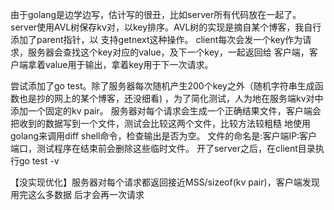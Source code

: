 由于golang是边学边写，估计写的很丑，比如server所有代码放在一起了。
server使用AVL树保存kv对，以key排序。AVL树的实现是摘自某个博客，我自行添加了parent指针，以
支持getnext这种操作。
client每次会发一个key作为请求，服务器会查找这个key对应的value，及下一个key，一起返回给
客户端，客户端拿着value用于输出，拿着key用于下一次请求。

尝试添加了go test。除了服务器每次随机产生200个key之外（随机字符串生成函数也是抄的网上的某个博客，还没细看)
，为了简化测试，人为地在服务端kv对中添加一个固定的kv pair。
服务器对每个请求会生成一个正确结果文件，客户端会把收到的数据写到一个文件，测试会比较这两个文件，比较方法较粗糙
地使用golang来调用diff shell命令，检查输出是否为空。
文件的命名是:客户端IP:客户端口，测试程序在结束前会删除这些临时文件。
开了server之后，在client目录执行go test -v

【没实现优化】服务器对每个请求都返回接近MSS/sizeof(kv pair)，客户端发现用完这么多数据
后才会再一次请求

